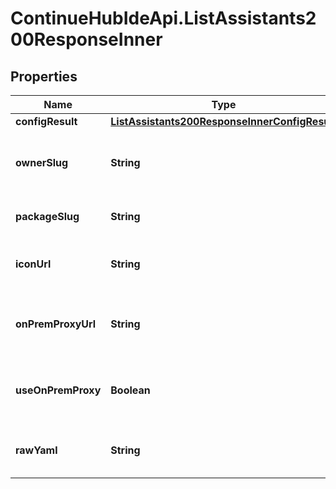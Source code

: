 # ContinueHubIdeApi.ListAssistants200ResponseInner

## Properties

Name | Type | Description | Notes
------------ | ------------- | ------------- | -------------
**configResult** | [**ListAssistants200ResponseInnerConfigResult**](ListAssistants200ResponseInnerConfigResult.md) |  | 
**ownerSlug** | **String** | Slug of the user or organization that owns the assistant | 
**packageSlug** | **String** | Slug of the assistant package | 
**iconUrl** | **String** | Pre-signed URL for the assistant&#39;s icon | [optional] 
**onPremProxyUrl** | **String** | URL of the on-premises proxy if the organization uses one | [optional] 
**useOnPremProxy** | **Boolean** | Whether the organization uses an on-premises proxy | [optional] 
**rawYaml** | **String** | Raw YAML configuration of the assistant | [optional] 


